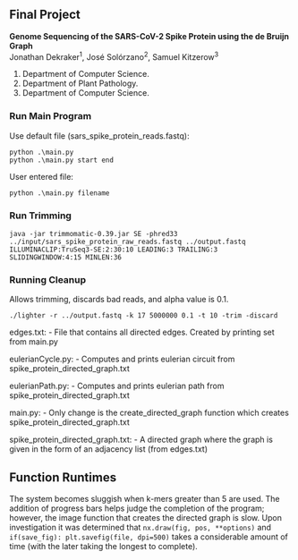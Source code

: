 ## Final Project
**Genome Sequencing of the SARS-CoV-2 Spike Protein using the de Bruijn Graph**   
Jonathan Dekraker<sup>1</sup>, José Solórzano<sup>2</sup>, Samuel Kitzerow<sup>3</sup>   
1. Department of Computer Science.
2. Department of Plant Pathology.
3. Department of Computer Science.


### Run Main Program

Use default file (sars_spike_protein_reads.fastq):  
```
python .\main.py
python .\main.py start end
```

User entered file:
```
python .\main.py filename
```

### Run Trimming

```
java -jar trimmomatic-0.39.jar SE -phred33 ../input/sars_spike_protein_raw_reads.fastq ../output.fastq ILLUMINACLIP:TruSeq3-SE:2:30:10 LEADING:3 TRAILING:3 SLIDINGWINDOW:4:15 MINLEN:36
```

### Running Cleanup
Allows trimming, discards bad reads, and alpha value is 0.1.
```
./lighter -r ../output.fastq -k 17 5000000 0.1 -t 10 -trim -discard
```

edges.txt:
	- File that contains all directed edges. Created by printing set from main.py

eulerianCycle.py:
	- Computes and prints eulerian circuit from spike_protein_directed_graph.txt

eulerianPath.py:
	- Computes and prints eulerian path from spike_protein_directed_graph.txt

main.py:
	- Only change is the create_directed_graph function which creates spike_protein_directed_graph.txt

spike_protein_directed_graph.txt:
	- A directed graph where the graph is given in the form of an adjacency list (from edges.txt)

## Function Runtimes

The system becomes sluggish when k-mers greater than 5 are used. The addition of progress bars helps judge the completion of 
the program; however, the image function that creates the directed graph is slow. Upon investigation it was determined that
`nx.draw(fig, pos, **options)` and `if(save_fig): plt.savefig(file, dpi=500)` takes a considerable amount of time (with the later 
taking the longest to complete). 
